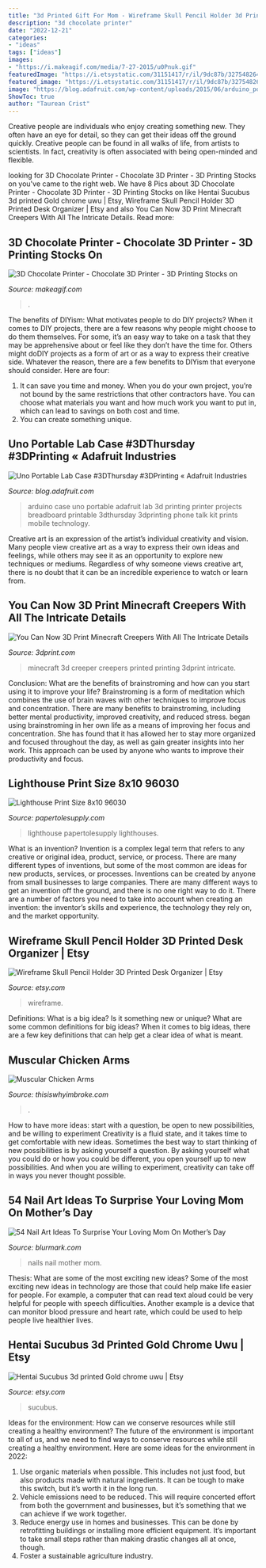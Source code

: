 ```yaml
---
title: "3d Printed Gift For Mom - Wireframe Skull Pencil Holder 3d Printed Desk Organizer"
description: "3d chocolate printer"
date: "2022-12-21"
categories:
- "ideas"
tags: ["ideas"]
images:
- "https://i.makeagif.com/media/7-27-2015/u0Pnuk.gif"
featuredImage: "https://i.etsystatic.com/31151417/r/il/9dc87b/3275482647/il_1588xN.3275482647_4xgp.jpg"
featured_image: "https://i.etsystatic.com/31151417/r/il/9dc87b/3275482647/il_1588xN.3275482647_4xgp.jpg"
image: "https://blog.adafruit.com/wp-content/uploads/2015/06/arduino_portaLab.jpg"
ShowToc: true
author: "Taurean Crist"
---
```



Creative people are individuals who enjoy creating something new. They often have an eye for detail, so they can get their ideas off the ground quickly. Creative people can be found in all walks of life, from artists to scientists. In fact, creativity is often associated with being open-minded and flexible.

	

		
looking for 3D Chocolate Printer - Chocolate 3D Printer - 3D Printing Stocks on you've came to the right web. We have 8 Pics about 3D Chocolate Printer - Chocolate 3D Printer - 3D Printing Stocks on like Hentai Sucubus 3d printed Gold chrome uwu | Etsy, Wireframe Skull Pencil Holder 3D Printed Desk Organizer | Etsy and also You Can Now 3D Print Minecraft Creepers With All The Intricate Details. Read more:
		
    
## 3D Chocolate Printer - Chocolate 3D Printer - 3D Printing Stocks On

<img loading=lazy src="https://i.makeagif.com/media/7-27-2015/u0Pnuk.gif" onerror="this.onerror=null;this.src='https://tse4.mm.bing.net/th?id=OIP.0k86rxtUxgKn4HUk6nbzagAAAA&amp;pid=15.1';" alt="3D Chocolate Printer - Chocolate 3D Printer - 3D Printing Stocks on">

_Source: makeagif.com_

>. 

	

The benefits of DIYism: What motivates people to do DIY projects?
When it comes to DIY projects, there are a few reasons why people might choose to do them themselves. For some, it’s an easy way to take on a task that they may be apprehensive about or feel like they don’t have the time for. Others might doDIY projects as a form of art or as a way to express their creative side. Whatever the reason, there are a few benefits to DIYism that everyone should consider. Here are four: 
1) It can save you time and money. When you do your own project, you’re not bound by the same restrictions that other contractors have. You can choose what materials you want and how much work you want to put in, which can lead to savings on both cost and time. 
2) You can create something unique.

    
## Uno Portable Lab Case #3DThursday #3DPrinting « Adafruit Industries

<img loading=lazy src="https://blog.adafruit.com/wp-content/uploads/2015/06/arduino_portaLab.jpg" onerror="this.onerror=null;this.src='https://tse3.mm.bing.net/th?id=OIP.Bx_JBLjx4oDZo583MQYcpgHaE9&amp;pid=15.1';" alt="Uno Portable Lab Case #3DThursday #3DPrinting « Adafruit Industries">

_Source: blog.adafruit.com_

>arduino case uno portable adafruit lab 3d printing printer projects breadboard printable 3dthursday 3dprinting phone talk kit prints mobile technology. 

	

Creative art is an expression of the artist’s individual creativity and vision. Many people view creative art as a way to express their own ideas and feelings, while others may see it as an opportunity to explore new techniques or mediums. Regardless of why someone views creative art, there is no doubt that it can be an incredible experience to watch or learn from.

    
## You Can Now 3D Print Minecraft Creepers With All The Intricate Details

<img loading=lazy src="http://3dprint.com/wp-content/uploads/2014/10/creeper4.jpg" onerror="this.onerror=null;this.src='https://tse1.mm.bing.net/th?id=OIP.9YsammiWoItk9aev18XMmgHaE7&amp;pid=15.1';" alt="You Can Now 3D Print Minecraft Creepers With All The Intricate Details">

_Source: 3dprint.com_

>minecraft 3d creeper creepers printed printing 3dprint intricate. 

	

Conclusion: What are the benefits of brainstroming and how can you start using it to improve your life?
Brainstroming is a form of meditation which combines the use of brain waves with other techniques to improve focus and concentration. There are many benefits to brainstroming, including better mental productivity, improved creativity, and reduced stress. began using brainstroming in her own life as a means of improving her focus and concentration. She has found that it has allowed her to stay more organized and focused throughout the day, as well as gain greater insights into her work. This approach can be used by anyone who wants to improve their productivity and focus.

    
## Lighthouse Print Size 8x10 96030

<img loading=lazy src="https://papertolesupply.com/images/products/detail/96030_Lighthouse_Pg70.jpg" onerror="this.onerror=null;this.src='https://tse3.mm.bing.net/th?id=OIP.UX3XaF0aQ0W24dDGNTMP1wHaF8&amp;pid=15.1';" alt="Lighthouse Print Size 8x10 96030">

_Source: papertolesupply.com_

>lighthouse papertolesupply lighthouses. 

	

What is an invention?
Invention is a complex legal term that refers to any creative or original idea, product, service, or process. There are many different types of inventions, but some of the most common are ideas for new products, services, or processes. Inventions can be created by anyone from small businesses to large companies. There are many different ways to get an invention off the ground, and there is no one right way to do it. There are a number of factors you need to take into account when creating an invention: the inventor’s skills and experience, the technology they rely on, and the market opportunity.

    
## Wireframe Skull Pencil Holder 3D Printed Desk Organizer | Etsy

<img loading=lazy src="https://i.etsystatic.com/31151417/r/il/9dc87b/3275482647/il_1588xN.3275482647_4xgp.jpg" onerror="this.onerror=null;this.src='https://tse1.mm.bing.net/th?id=OIP.umbYj4HbR5g8vzAeYTmv7wHaJ3&amp;pid=15.1';" alt="Wireframe Skull Pencil Holder 3D Printed Desk Organizer | Etsy">

_Source: etsy.com_

>wireframe. 

	

Definitions: What is a big idea? Is it something new or unique? What are some common definitions for big ideas?
When it comes to big ideas, there are a few key definitions that can help get a clear idea of what is meant.

    
## Muscular Chicken Arms

<img loading=lazy src="https://cdn.thisiswhyimbroke.com/images/muscular-chicken-arms.jpg" onerror="this.onerror=null;this.src='https://tse4.mm.bing.net/th?id=OIP.F6P6mid2gdgodCqkPe87gwHaGL&amp;pid=15.1';" alt="Muscular Chicken Arms">

_Source: thisiswhyimbroke.com_

>. 

	

How to have more ideas: start with a question, be open to new possibilities, and be willing to experiment
Creativity is a fluid state, and it takes time to get comfortable with new ideas. Sometimes the best way to start thinking of new possibilities is by asking yourself a question. By asking yourself what you could do or how you could be different, you open yourself up to new possibilities. And when you are willing to experiment, creativity can take off in ways you never thought possible.

    
## 54 Nail Art Ideas To Surprise Your Loving Mom On Mother’s Day

<img loading=lazy src="https://www.blurmark.com/wp-content/uploads/2017/03/Red-Heart-Mothers-Day-Nails.jpg" onerror="this.onerror=null;this.src='https://tse4.mm.bing.net/th?id=OIP.0wf7Ct9HaZYxrg3PuDAE8QHaHa&amp;pid=15.1';" alt="54 Nail Art Ideas To Surprise Your Loving Mom On Mother’s Day">

_Source: blurmark.com_

>nails nail mother mom. 

	

Thesis: What are some of the most exciting new ideas?
Some of the most exciting new ideas in technology are those that could help make life easier for people. For example, a computer that can read text aloud could be very helpful for people with speech difficulties. Another example is a device that can monitor blood pressure and heart rate, which could be used to help people live healthier lives.

    
## Hentai Sucubus 3d Printed Gold Chrome Uwu | Etsy

<img loading=lazy src="https://i.etsystatic.com/28809614/r/il/d8519a/2987077414/il_1588xN.2987077414_cuvk.jpg" onerror="this.onerror=null;this.src='https://tse4.mm.bing.net/th?id=OIP.WtJDkyYf4cIqQF3VP1m6RwHaPp&amp;pid=15.1';" alt="Hentai Sucubus 3d printed Gold chrome uwu | Etsy">

_Source: etsy.com_

>sucubus. 

	

Ideas for the environment: How can we conserve resources while still creating a healthy environment?
The future of the environment is important to all of us, and we need to find ways to conserve resources while still creating a healthy environment. Here are some ideas for the environment in 2022: 
1. Use organic materials when possible. This includes not just food, but also products made with natural ingredients. It can be tough to make this switch, but it’s worth it in the long run. 
2. Vehicle emissions need to be reduced. This will require concerted effort from both the government and businesses, but it’s something that we can achieve if we work together. 
3. Reduce energy use in homes and businesses. This can be done by retrofitting buildings or installing more efficient equipment. It’s important to take small steps rather than making drastic changes all at once, though. 
4. Foster a sustainable agriculture industry.

